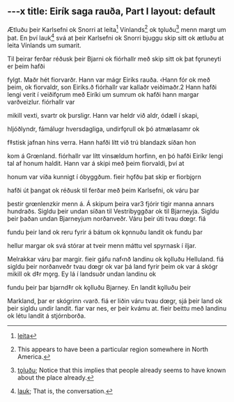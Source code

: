 ---x
title: Eirík saga rauða, Part I
layout: default
---


Ætluðu þeir Karlsefni ok Snorri at leita[^1] Vínlands[^2] ok tǫluðu[^3] menn margt um þat. En því lauk[^4] svá at þeir Karlsefni ok Snorri bjuggu skip sitt ok ætluðu at leita Vínlands um sumarit.

Til þeirar ferðar réðusk þeir Bjarni ok fiórhallr með skip sitt ok þat fǫruneyti er þeim hafði

fylgt.
Maðr hét fiorvarðr. Hann var mágr Eiríks rauða. ‹Hann fór ok með
þeim, ok fiorvaldr, son Eiríks.ð
fiórhallr var kallaðr veiðimaðr.2 Hann hafði lengi verit í veiðifǫrum
með Eiríki um sumrum ok hafði hann margar varðveizlur. fiórhallr var

mikill vexti, svartr ok þursligr. Hann var heldr við aldr, ódæll í skapi,

hljóðlyndr, fámálugr hversdagliga, undirfǫrull ok þó atmælasamr ok

f‡stisk jafnan hins verra. Hann hafði lítt við trú blandazk síðan hon

kom á Grœnland. fiórhallr var lítt vinsældum horfinn, en þó hafði Eiríkr
lengi tal af honum haldit. Hann var á skipi með þeim fiorvaldi, því at

honum var víða kunnigt í óbyggðum. fieir hǫfðu þat skip er fiorbjǫrn

hafði út þangat ok réðusk til ferðar með þeim Karlsefni, ok váru þar

þestir grœnlenzkir menn á. Á skipum þeira var3 fjórir tigir manna annars
hundraðs.
Sigldu þeir undan síðan til Vestribyggðar ok til Bjarneyja. Sigldu
þeir þaðan undan Bjarneyjum norðanveðr. Váru þeir úti tvau dœgr. fiá

fundu þeir land ok reru fyrir á bátum ok kǫnnuðu landit ok fundu þar

hellur margar ok svá stórar at tveir menn máttu vel spyrnask í iljar.

Melrakkar  váru  þar  margir.  fieir  gáfu  naf‹nð  landinu  ok  kǫlluðu
Helluland.
fiá sigldu þeir norðanveðr tvau dœgr ok var þá land fyrir þeim ok
var  á  skógr  mikill  ok  d‡r  mǫrg.  Ey  lá  í  landsuðr  undan  landinu  ok

fundu  þeir  þar  bjarnd‡r  ok  kǫlluðu  Bjarney.  En  landit  kǫlluðu  þeir

Markland, þar er skógrinn ‹varð.
fiá er liðin váru tvau dœgr, sjá þeir land ok þeir sigldu undir landit.
fiar var nes, er þeir kvámu at. fieir beittu með landinu ok létu landit á stjórnborða.

[^1]: [leita](https://en.wiktionary.org/wiki/leita#Old_Norse)
[^2]: This appears to have been a particular region somewhere in North America.
[^3]: [tǫluðu](https://en.wiktionary.org/wiki/tala#Etymology_2_5); Notice that this implies that people already seems to have known about the place already.
[^4]: [lauk](https://en.wiktionary.org/wiki/l%C3%BAka#Old_Norse); That is, the conversation.

